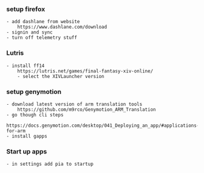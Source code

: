 ### setup firefox

    - add dashlane from website
        https://www.dashlane.com/download
    - signin and sync
    - turn off telemetry stuff

### Lutris

    - install ff14
        https://lutris.net/games/final-fantasy-xiv-online/
        - select the XIVLauncher version

### setup genymotion

    - download latest version of arm translation tools
        https://github.com/m9rco/Genymotion_ARM_Translation
    - go though cli steps
        https://docs.genymotion.com/desktop/041_Deploying_an_app/#applications-for-arm
    - install gapps

### Start up apps

    - in settings add pia to startup